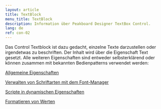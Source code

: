 ```yaml
---
layout: article
title: TextBlock
menu_title: TextBlock
description: Information über Peakboard Designer TextBox Control.
lang: de
ref: con-02
---
```

Das Control Textblock ist dazu gedacht, einzelne Texte darzustellen oder irgendetwas zu beschriften. Der Inhalt wird über die Eigenschaft Text gesetzt. Alle weiteren Eigenschaften sind entweder selbsterklärend oder können zusammen mit bekannten Bedienpatterns verwendet werden:

[Allgemeine Eigenschaften]()

[Verwalten von Schriftarten mit dem Font-Manager]()

[Scripte in dynamischen Eigenschaften]()

[Formatieren von Werten]()
